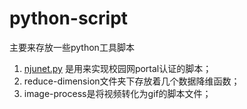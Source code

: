 # python-script
主要来存放一些python工具脚本
1. [njunet.py](https://blog.csdn.net/bucuo12345/article/details/84790368) 是用来实现校园网portal认证的脚本；
2. reduce-dimension文件夹下存放着几个数据降维函数；
3. image-process是将视频转化为gif的脚本文件；
